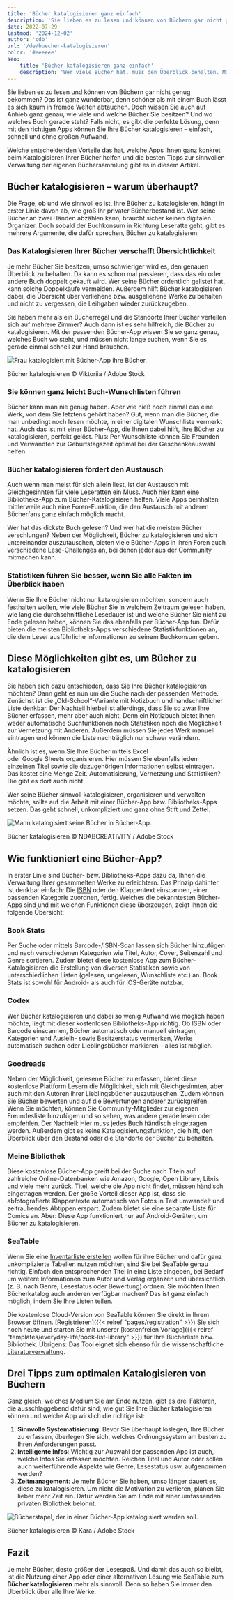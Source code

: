 ```yaml
---
title: 'Bücher katalogisieren ganz einfach'
description: 'Sie lieben es zu lesen und können von Büchern gar nicht genug bekommen? Das ist ganz wunderbar, denn schöner als mit einem Buch lässt es sich kaum in fremde Welten abtauchen. Doch wissen Sie auch auf Anhieb ganz genau, wie viele und welche Bücher Sie besitzen? Und wo welches Buch gerade steht? Falls nicht, es gibt die perfekte Lösung, denn mit den richtigen Apps können Sie Ihre Bücher katalogisieren – einfach, schnell und ohne großen Aufwand.'
date: 2022-07-29
lastmod: '2024-12-02'
author: 'cdb'
url: '/de/buecher-katalogisieren'
color: '#eeeeee'
seo:
    title: 'Bücher katalogisieren ganz einfach'
    description: 'Wer viele Bücher hat, muss den Überblick behalten. Mit diesen Bücher-Apps katalogisieren Sie Ihre Bücher ganz unkompliziert.'
---
```


Sie lieben es zu lesen und können von Büchern gar nicht genug bekommen? Das ist ganz wunderbar, denn schöner als mit einem Buch lässt es sich kaum in fremde Welten abtauchen. Doch wissen Sie auch auf Anhieb ganz genau, wie viele und welche Bücher Sie besitzen? Und wo welches Buch gerade steht? Falls nicht, es gibt die perfekte Lösung, denn mit den richtigen Apps können Sie Ihre Bücher katalogisieren – einfach, schnell und ohne großen Aufwand.

Welche entscheidenden Vorteile das hat, welche Apps Ihnen ganz konkret beim Katalogisieren Ihrer Bücher helfen und die besten Tipps zur sinnvollen Verwaltung der eigenen Büchersammlung gibt es in diesem Artikel.

## Bücher katalogisieren – warum überhaupt?

Die Frage, ob und wie sinnvoll es ist, Ihre Bücher zu katalogisieren, hängt in erster Linie davon ab, wie groß Ihr privater Bücherbestand ist. Wer seine Bücher an zwei Händen abzählen kann, braucht sicher keinen digitalen Organizer. Doch sobald der Buchkonsum in Richtung Leseratte geht, gibt es mehrere Argumente, die dafür sprechen, Bücher zu katalogisieren:

### Das Katalogisieren Ihrer Bücher verschafft Übersichtlichkeit

Je mehr Bücher Sie besitzen, umso schwieriger wird es, den genauen Überblick zu behalten. Da kann es schon mal passieren, dass das ein oder andere Buch doppelt gekauft wird. Wer seine Bücher ordentlich gelistet hat, kann solche Doppelkäufe vermeiden. Außerdem hilft Bücher katalogisieren dabei, die Übersicht über verliehene bzw. ausgeliehene Werke zu behalten und nicht zu vergessen, die Leihgaben wieder zurückzugeben.

Sie haben mehr als ein Bücherregal und die Standorte Ihrer Bücher verteilen sich auf mehrere Zimmer? Auch dann ist es sehr hilfreich, die Bücher zu katalogisieren. Mit der passenden Bücher-App wissen Sie so ganz genau, welches Buch wo steht, und müssen nicht lange suchen, wenn Sie es gerade einmal schnell zur Hand brauchen.

![Frau katalogisiert mit Bücher-App ihre Bücher.](images/buecher-katalogisieren-frau.jpg)

Bücher katalogisieren © Viktoriia / Adobe Stock

### Sie können ganz leicht Buch-Wunschlisten führen

Bücher kann man nie genug haben. Aber wie hieß noch einmal das eine Werk, von dem Sie letztens gehört haben? Gut, wenn man die Bücher, die man unbedingt noch lesen möchte, in einer digitalen Wunschliste vermerkt hat. Auch das ist mit einer Bücher-App, die Ihnen dabei hilft, Ihre Bücher zu katalogisieren, perfekt gelöst. Plus: Per Wunschliste können Sie Freunden und Verwandten zur Geburtstagszeit optimal bei der Geschenkeauswahl helfen.

### Bücher katalogisieren fördert den Austausch

Auch wenn man meist für sich allein liest, ist der Austausch mit Gleichgesinnten für viele Leseratten ein Muss. Auch hier kann eine Bibliotheks-App zum Bücher-Katalogisieren helfen. Viele Apps beinhalten mittlerweile auch eine Foren-Funktion, die den Austausch mit anderen Bücherfans ganz einfach möglich macht.

Wer hat das dickste Buch gelesen? Und wer hat die meisten Bücher verschlungen? Neben der Möglichkeit, Bücher zu katalogisieren und sich untereinander auszutauschen, bieten viele Bücher-Apps in ihren Foren auch verschiedene Lese-Challenges an, bei denen jeder aus der Community mitmachen kann.

### Statistiken führen Sie besser, wenn Sie alle Fakten im Überblick haben

Wenn Sie Ihre Bücher nicht nur katalogisieren möchten, sondern auch festhalten wollen, wie viele Bücher Sie in welchem Zeitraum gelesen haben, wie lang die durchschnittliche Lesedauer ist und welche Bücher Sie nicht zu Ende gelesen haben, können Sie das ebenfalls per Bücher-App tun. Dafür bieten die meisten Bibliotheks-Apps verschiedene Statistikfunktionen an, die dem Leser ausführliche Informationen zu seinem Buchkonsum geben.

## Diese Möglichkeiten gibt es, um Bücher zu katalogisieren

Sie haben sich dazu entschieden, dass Sie Ihre Bücher katalogisieren möchten? Dann geht es nun um die Suche nach der passenden Methode. Zunächst ist die „Old-School“-Variante mit Notizbuch und handschriftlicher Liste denkbar. Der Nachteil hierbei ist allerdings, dass Sie so zwar Ihre Bücher erfassen, mehr aber auch nicht. Denn ein Notizbuch bietet Ihnen weder automatische Suchfunktionen noch Statistiken noch die Möglichkeit zur Vernetzung mit Anderen. Außerdem müssen Sie jedes Werk manuell eintragen und können die Liste nachträglich nur schwer verändern.

Ähnlich ist es, wenn Sie Ihre Bücher mittels Excel  
oder Google Sheets organisieren. Hier müssen Sie ebenfalls jeden einzelnen Titel sowie die dazugehörigen Informationen selbst eintragen. Das kostet eine Menge Zeit. Automatisierung, Vernetzung und Statistiken? Die gibt es dort auch nicht.

Wer seine Bücher sinnvoll katalogisieren, organisieren und verwalten möchte, sollte auf die Arbeit mit einer Bücher-App bzw. Bibliotheks-Apps setzen. Das geht schnell, unkompliziert und ganz ohne Stift und Zettel.

![Mann katalogisiert seine Bücher in Bücher-App.](images/buecher-katalogisieren-mann.jpg)

Bücher katalogisieren © NDABCREATIVITY / Adobe Stock

## Wie funktioniert eine Bücher-App?

In erster Linie sind Bücher- bzw. Bibliotheks-Apps dazu da, Ihnen die Verwaltung Ihrer gesammelten Werke zu erleichtern. Das Prinzip dahinter ist denkbar einfach: Die [ISBN](https://de.wikipedia.org/wiki/Internationale_Standardbuchnummer) oder den Klappentext einscannen, einer passenden Kategorie zuordnen, fertig. Welches die bekanntesten Bücher-Apps sind und mit welchen Funktionen diese überzeugen, zeigt Ihnen die folgende Übersicht:

### Book Stats

Per Suche oder mittels Barcode-/ISBN-Scan lassen sich Bücher hinzufügen und nach verschiedenen Kategorien wie Titel, Autor, Cover, Seitenzahl und Genre sortieren. Zudem bietet diese kostenlose App zum Bücher-Katalogisieren die Erstellung von diversen Statistiken sowie von unterschiedlichen Listen (gelesen, ungelesen, Wunschliste etc.) an. Book Stats ist sowohl für Android- als auch für iOS-Geräte nutzbar.

### Codex

Wer Bücher katalogisieren und dabei so wenig Aufwand wie möglich haben möchte, liegt mit dieser kostenlosen Bibliotheks-App richtig. Ob ISBN oder Barcode einscannen, Bücher automatisch oder manuell eintragen, Kategorien und Ausleih- sowie Besitzerstatus vermerken, Werke automatisch suchen oder Lieblingsbücher markieren – alles ist möglich.

### Goodreads

Neben der Möglichkeit, gelesene Bücher zu erfassen, bietet diese kostenlose Plattform Lesern die Möglichkeit, sich mit Gleichgesinnten, aber auch mit den Autoren ihrer Lieblingsbücher auszutauschen. Zudem können Sie Bücher bewerten und auf die Bewertungen anderer zurückgreifen. Wenn Sie möchten, können Sie Community-Mitglieder zur eigenen Freundesliste hinzufügen und so sehen, was andere gerade lesen oder empfehlen. Der Nachteil: Hier muss jedes Buch händisch eingetragen werden. Außerdem gibt es keine Katalogisierungsfunktion, die hilft, den Überblick über den Bestand oder die Standorte der Bücher zu behalten.

### Meine Bibliothek

Diese kostenlose Bücher-App greift bei der Suche nach Titeln auf zahlreiche Online-Datenbanken wie Amazon, Google, Open Library, Libris und viele mehr zurück. Titel, welche die App nicht findet, müssen händisch eingetragen werden. Der große Vorteil dieser App ist, dass sie abfotografierte Klappentexte automatisch von Fotos in Text umwandelt und zeitraubendes Abtippen erspart. Zudem bietet sie eine separate Liste für Comics an. Aber: Diese App funktioniert nur auf Android-Geräten, um Bücher zu katalogisieren.

### SeaTable

Wenn Sie eine [Inventarliste erstellen](https://seatable.io/inventarliste-vorlagen/) wollen für ihre Bücher und dafür ganz unkomplizierte Tabellen nutzen möchten, sind Sie bei SeaTable genau richtig. Einfach den entsprechenden Titel in eine Liste eingeben, bei Bedarf um weitere Informationen zum Autor und Verlag ergänzen und übersichtlich (z. B. nach Genre, Lesestatus oder Bewertung) ordnen. Sie möchten Ihren Bücherkatalog auch anderen verfügbar machen? Das ist ganz einfach möglich, indem Sie Ihre Listen teilen.

Die kostenlose Cloud-Version von SeaTable können Sie direkt in Ihrem Browser öffnen. [Registrieren]({{< relref "pages/registration" >}}) Sie sich noch heute und starten Sie mit unserer [kostenfreien Vorlage]({{< relref "templates/everyday-life/book-list-library" >}}) für Ihre Bücherliste bzw. Bibliothek. Übrigens: Das Tool eignet sich ebenso für die wissenschaftliche [Literaturverwaltung](https://seatable.io/literaturverwaltung/).

## Drei Tipps zum optimalen Katalogisieren von Büchern

Ganz gleich, welches Medium Sie am Ende nutzen, gibt es drei Faktoren, die ausschlaggebend dafür sind, wie gut Sie Ihre Bücher katalogisieren können und welche App wirklich die richtige ist:

1. **Sinnvolle Systematisierung**: Bevor Sie überhaupt loslegen, Ihre Bücher zu erfassen, überlegen Sie sich, welches Ordnungssystem am besten zu Ihren Anforderungen passt.
2. **Intelligente Infos**: Wichtig zur Auswahl der passenden App ist auch, welche Infos Sie erfassen möchten. Reichen Titel und Autor oder sollen auch weiterführende Aspekte wie Genre, Lesestatus usw. aufgenommen werden?
3. **Zeitmanagement**: Je mehr Bücher Sie haben, umso länger dauert es, diese zu katalogisieren. Um nicht die Motivation zu verlieren, planen Sie lieber mehr Zeit ein. Dafür werden Sie am Ende mit einer umfassenden privaten Bibliothek belohnt.

![Bücherstapel, der in einer Bücher-App katalogisiert werden soll.](images/buecher-stapel.jpg)

Bücher katalogisieren © Kara / Adobe Stock

## Fazit

Je mehr Bücher, desto größer der Lesespaß. Und damit das auch so bleibt, ist die Nutzung einer App oder einer alternativen Lösung wie SeaTable zum **Bücher katalogisieren** mehr als sinnvoll. Denn so haben Sie immer den Überblick über alle Ihre Werke.
